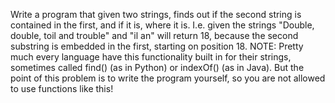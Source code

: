 Write a program that given two strings, finds out if the second string is contained in the first, and if it is, where it is.
I.e. given the strings "Double, double, toil and trouble" and "il an" will return 18, because the second substring is embedded in the first, starting on position 18.
NOTE: Pretty much every language have this functionality built in for their strings, sometimes called find() (as in Python) or indexOf() (as in Java). But the point of this problem is to write the program yourself, so you are not allowed to use functions like this!